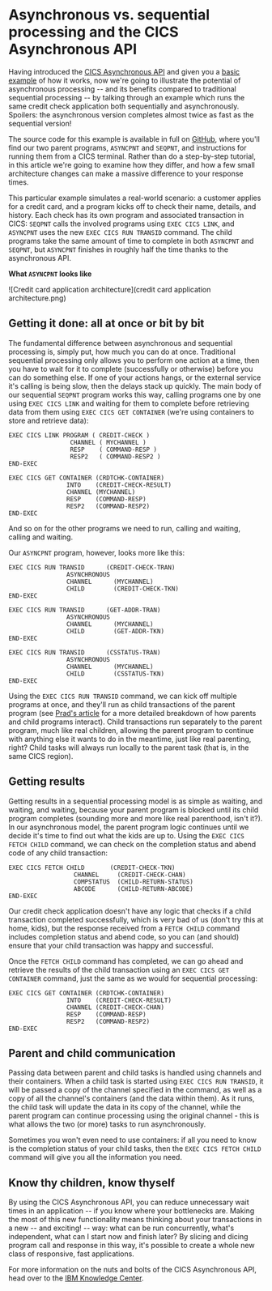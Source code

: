 # Asynchronous vs. sequential processing and the CICS Asynchronous API

Having introduced the [CICS Asynchronous API][prad] and given you a [basic example][chris] of how it works, now we're going to illustrate the potential of asynchronous processing -- and its benefits compared to traditional sequential processing -- by talking through an example which runs the same credit check application both sequentially and asynchronously. Spoilers: the asynchronous version completes almost twice as fast as the sequential version!

The source code for this example is available in full on [GitHub][github], where you'll find our two parent programs, `ASYNCPNT` and `SEQPNT`, and instructions for running them from a CICS terminal. Rather than do a step-by-step tutorial, in this article we're going to examine how they differ, and how a few small architecture changes can make a massive difference to your response times.

This particular example simulates a real-world scenario: a customer applies for a credit card, and a program kicks off to check their name, details, and history. Each check has its own program and associated transaction in CICS: `SEQPNT` calls the involved programs using `EXEC CICS LINK`, and `ASYNCPNT` uses the new `EXEC CICS RUN TRANSID` command. The child programs take the same amount of time to complete in both `ASYNCPNT` and `SEQPNT`, but `ASYNCPNT` finishes in roughly half the time thanks to the asynchronous API.

**What `ASYNCPNT` looks like**

![Credit card application architecture](credit card application architecture.png)

## Getting it done: all at once or bit by bit

The fundamental difference between asynchronous and sequential processing is, simply put, how much you can do at once. Traditional sequential processing only allows you to perform one action at a time, then you have to wait for it to complete (successfully or otherwise) before you can do something else. If one of your actions hangs, or the external service it's calling is being slow, then the delays stack up quickly. The main body of our sequential `SEQPNT` program works this way, calling programs one by one using `EXEC CICS LINK` and waiting for them to complete before retrieving data from them using `EXEC CICS GET CONTAINER` (we're using containers to store and retrieve data):

    EXEC CICS LINK PROGRAM ( CREDIT-CHECK )
                     CHANNEL ( MYCHANNEL )
                     RESP    ( COMMAND-RESP )
                     RESP2   ( COMMAND-RESP2 )
    END-EXEC

    EXEC CICS GET CONTAINER (CRDTCHK-CONTAINER)
                    INTO    (CREDIT-CHECK-RESULT)
                    CHANNEL (MYCHANNEL)
                    RESP    (COMMAND-RESP)
                    RESP2   (COMMAND-RESP2)
    END-EXEC

And so on for the other programs we need to run, calling and waiting, calling and waiting.

Our `ASYNCPNT` program, however, looks more like this:

    EXEC CICS RUN TRANSID      (CREDIT-CHECK-TRAN)
                    ASYNCHRONOUS
                    CHANNEL      (MYCHANNEL)
                    CHILD        (CREDIT-CHECK-TKN)
    END-EXEC

    EXEC CICS RUN TRANSID      (GET-ADDR-TRAN)
                    ASYNCHRONOUS
                    CHANNEL      (MYCHANNEL)
                    CHILD        (GET-ADDR-TKN)
    END-EXEC

    EXEC CICS RUN TRANSID      (CSSTATUS-TRAN)
                    ASYNCHRONOUS
                    CHANNEL      (MYCHANNEL)
                    CHILD        (CSSTATUS-TKN)
    END-EXEC

Using the `EXEC CICS RUN TRANSID` command, we can kick off multiple programs at once, and they'll run as child transactions of the parent program (see [Prad's article][prad] for a more detailed breakdown of how parents and child programs interact). Child transactions run separately to the parent program, much like real children, allowing the parent program to continue with anything else it wants to do in the meantime, just like real parenting, right? Child tasks will always run locally to the parent task (that is, in the same CICS region).

## Getting results

Getting results in a sequential processing model is as simple as waiting, and waiting, and waiting, because your parent program is blocked until its child program completes (sounding more and more like real parenthood, isn't it?). In our asynchronous model, the parent program logic continues until we decide it's time to find out what the kids are up to. Using the `EXEC CICS FETCH CHILD` command, we can check on the completion status and abend code of any child transaction:

    EXEC CICS FETCH CHILD       (CREDIT-CHECK-TKN)
                      CHANNEL     (CREDIT-CHECK-CHAN)
                      COMPSTATUS  (CHILD-RETURN-STATUS)
                      ABCODE      (CHILD-RETURN-ABCODE)
    END-EXEC

Our credit check application doesn't have any logic that checks if a child transaction completed successfully, which is very bad of us (don't try this at home, kids), but the response received from a `FETCH CHILD` command includes completion status and abend code, so you can (and should) ensure that your child transaction was happy and successful.

Once the `FETCH CHILD` command has completed, we can go ahead and retrieve the results of the child transaction using an `EXEC CICS GET CONTAINER` command, just the same as we would for sequential processing:

    EXEC CICS GET CONTAINER (CRDTCHK-CONTAINER)
                    INTO    (CREDIT-CHECK-RESULT)
                    CHANNEL (CREDIT-CHECK-CHAN)
                    RESP    (COMMAND-RESP)
                    RESP2   (COMMAND-RESP2)
    END-EXEC

## Parent and child communication

Passing data between parent and child tasks is handled using channels and their containers. When a child task is started using `EXEC CICS RUN TRANSID`, it will be passed a copy of the channel specified in the command, as well as a copy of all the channel's containers (and the data within them). As it runs, the child task will update the data in its copy of the channel, while the parent program can continue processing using the original channel - this is what allows the two (or more) tasks to run asynchronously.

Sometimes you won't even need to use containers: if all you need to know is the completion status of your child tasks, then the `EXEC CICS FETCH CHILD` command will give you all the information you need.

## Know thy children, know thyself

By using the CICS Asynchronous API, you can reduce unnecessary wait times in an application -- if you know where your bottlenecks are. Making the most of this new functionality means thinking about your transactions in a new -- and exciting! -- way: what can be run concurrently, what's independent, what can I start now and finish later? By slicing and dicing program call and response in this way, it's possible to create a whole new class of responsive, fast applications.

For more information on the nuts and bolts of the CICS Asynchronous API, head over to the [IBM Knowledge Center][kc].

[prad]: https://developer.ibm.com/cics/2016/07/22/introducing-asynchronous-api/
[kc]: https://www.ibm.com/support/knowledgecenter/SSGMCP_5.4.0/fundamentals/asynchronous/async-api.html?pos=2
[chris]: https://developer.ibm.com/cics/2016/07/25/how-to-use-the-cics-asynchronous-api-commands/
[github]: https://github.com/cicsdev/cics-async-api-credit-card-application-example
